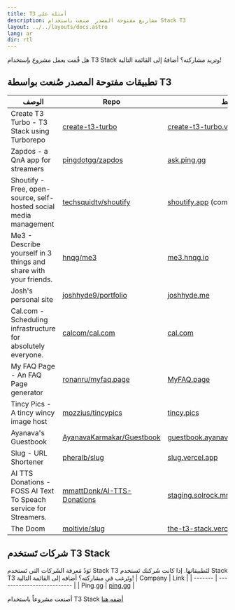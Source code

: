 ```yaml
---
title: T3 أمثلة علي
description: مشاريع مفتوحة المصدر  صنعت باستخدام Stack T3
layout: ../../layouts/docs.astro
lang: ar
dir: rtl
---
```


هل قٌمت بعمل مشروع بإستخدام T3 Stack وتريد مشاركته؟ أضافهُ إلى القائمة التالية!

## تطبيقات مفتوحة المصدر صُنعت بواسطة T3

| الوصف                                                             | Repo                                                                        | الرابط                                                                            |
| ----------------------------------------------------------------- | --------------------------------------------------------------------------- | --------------------------------------------------------------------------------- |
| Create T3 Turbo - T3 Stack using Turborepo                        | [create-t3-turbo](https://github.com/t3-oss/create-t3-turbo)                | [create-t3-turbo.vercel.app](https://create-t3-turbo.vercel.app/)                 |
| Zapdos - a QnA app for streamers                                  | [pingdotgg/zapdos](https://github.com/pingdotgg/zapdos)                     | [ask.ping.gg](https://ask.ping.gg)                                                |
| Shoutify - Free, open-source, self-hosted social media management | [techsquidtv/shoutify](https://github.com/TechSquidTV/Shoutify)             | [shoutify.app](https://github.com/TechSquidTV/Shoutify) (coming soon)             |
| Me3 - Describe yourself in 3 things and share with your friends.  | [hnqg/me3](https://github.com/hnqg/me3)                                     | [me3.hnqg.io](https://me3.hnqg.io)                                                |
| Josh's personal site                                              | [joshhyde9/portfolio](https://github.com/JoshHyde9/portfolio)               | [joshhyde.me](https://joshhyde.me)                                                |
| Cal.com - Scheduling infrastructure for absolutely everyone.      | [calcom/cal.com](https://github.com/calcom/cal.com)                         | [cal.com](https://cal.com)                                                        |
| My FAQ Page - An FAQ Page generator                               | [ronanru/myfaq.page](https://github.com/ronanru/myfaq.page)                 | [MyFAQ.page](https://myfaq.page)                                                  |
| Tincy Pics - A tincy wincy image host                             | [mozzius/tincypics](https://github.com/mozzius/tincypics)                   | [tincy.pics](https://tincy.pics)                                                  |
| Ayanava's Guestbook                                               | [AyanavaKarmakar/Guestbook](https://github.com/AyanavaKarmakar/Guestbook)   | [guestbook.ayanavakarmakar.software](https://guestbook.ayanavakarmakar.software/) |
| Slug - URL Shortener                                              | [pheralb/slug](https://github.com/pheralb/slug)                             | [slug.vercel.app](https://slug.vercel.app)                                        |
| AI TTS Donations - FOSS AI Text To Speach service for Streamers.  | [mmattDonk/AI-TTS-Donations](https://github.com/mmattDonk/AI-TTS-Donations) | [staging.solrock.mmattDonk.com](https://staging.solrock.mmattDonk.com)            |
| The Doom                                                          | [moltivie/slug](https://github.com/Moltivie/the-t3-stack)                   | [the-t3-stack.vercel.app](https://the-t3-stack.vercel.app)                        |

## شركات تَستخدم T3 Stack

نَوَدٌ مَعرفة الشَركات التي تَستخدم Stack T3 لتَطبيقاتها. إذا كانت شَركتك تَستخدم Stack T3 وتَرغب في مشاركته؟ أضافه إلى القائمة التالية!
| Company | Link |
| ------- | -------------------------- |
| Ping.gg | [ping.gg](https://ping.gg) |

أصنعت مشروعاً باستخدام T3 Stack [أضفه هنا](https://github.com/t3-oss/create-t3-app/tree/next/www/src/pages/en/t3-collection.md)
